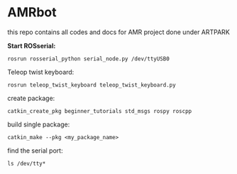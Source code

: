 # AMRbot
this repo contains all codes and docs for AMR project done under ARTPARK

**Start  ROSserial:**

    rosrun rosserial_python serial_node.py /dev/ttyUSB0

Teleop twist keyboard:

    rosrun teleop_twist_keyboard teleop_twist_keyboard.py

create package:

    catkin_create_pkg beginner_tutorials std_msgs rospy roscpp

build single package:
```
catkin_make --pkg <my_package_name>
```

find the serial port:

    ls /dev/tty*

